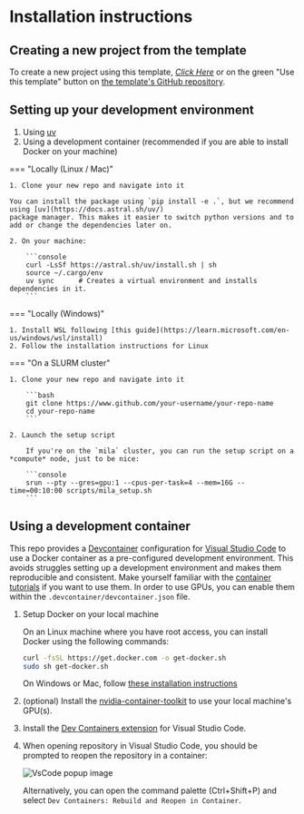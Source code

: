 # Installation instructions

## Creating a new project from the template

To create a new project using this template, [_*Click Here*_](https://github.com/new?template_name=ResearchTemplate&template_owner=mila-iqia) or on the green "Use this template" button on [the template's GitHub repository](https://github.com/mila-iqia/ResearchTemplate).


## Setting up your development environment


1. Using [uv](https://docs.astral.sh/uv/)
2. Using a development container (recommended if you are able to install Docker on your machine)


=== "Locally (Linux / Mac)"

    1. Clone your new repo and navigate into it

    You can install the package using `pip install -e .`, but we recommend using [uv](https://docs.astral.sh/uv/)
    package manager. This makes it easier to switch python versions and to add or change the dependencies later on.

    2. On your machine:

        ```console
        curl -LsSf https://astral.sh/uv/install.sh | sh
        source ~/.cargo/env
        uv sync      # Creates a virtual environment and installs dependencies in it.
        ```

=== "Locally (Windows)"

    1. Install WSL following [this guide](https://learn.microsoft.com/en-us/windows/wsl/install)
    2. Follow the installation instructions for Linux

=== "On a SLURM cluster"

    1. Clone your new repo and navigate into it

        ```bash
        git clone https://www.github.com/your-username/your-repo-name
        cd your-repo-name
        ```

    2. Launch the setup script

        If you're on the `mila` cluster, you can run the setup script on a *compute* node, just to be nice:

        ```console
        srun --pty --gres=gpu:1 --cpus-per-task=4 --mem=16G --time=00:10:00 scripts/mila_setup.sh
        ```

## Using a development container

This repo provides a [Devcontainer](https://code.visualstudio.com/docs/remote/containers) configuration for [Visual Studio Code](https://code.visualstudio.com/) to use a Docker container as a pre-configured development environment. This avoids struggles setting up a development environment and makes them reproducible and consistent. Make yourself familiar with the [container tutorials](https://code.visualstudio.com/docs/remote/containers-tutorial) if you want to use them. In order to use GPUs, you can enable them within the `.devcontainer/devcontainer.json` file.

1. Setup Docker on your local machine

    On an Linux machine where you have root access, you can install Docker using the following commands:

    ```bash
    curl -fsSL https://get.docker.com -o get-docker.sh
    sudo sh get-docker.sh
    ```

    On Windows or Mac, follow [these installation instructions](https://code.visualstudio.com/docs/remote/containers#_installation)

2. (optional) Install the [nvidia-container-toolkit](https://docs.nvidia.com/datacenter/cloud-native/container-toolkit/latest/install-guide.html) to use your local machine's GPU(s).

3. Install the [Dev Containers extension](vscode:extension/ms-vscode-remote.remote-containers) for Visual Studio Code.

4. When opening repository in Visual Studio Code, you should be prompted to reopen the repository in a container:

    ![VsCode popup image](https://github.com/mila-iqia/ResearchTemplate/assets/13387299/37d00ce7-1214-44b2-b1d6-411ee286999f)

    Alternatively, you can open the command palette (Ctrl+Shift+P) and select `Dev Containers: Rebuild and Reopen in Container`.
